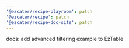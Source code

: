 ```yaml
---
'@ezcater/recipe-playroom': patch
'@ezcater/recipe': patch
'@ezcater/recipe-doc-site': patch
---
```


docs: add advanced filtering example to EzTable
